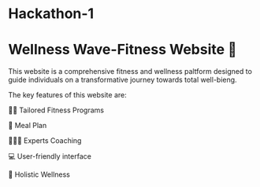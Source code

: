 # Hackathon-1


# Wellness Wave-Fitness Website 💪

This website is a comprehensive fitness and wellness paltform designed to guide individuals on a transformative journey towards total well-bieng. 

The key features of this website are:

🏋🏼 Tailored Fitness Programs

🥗  Meal Plan

👨🏻‍💼 Experts Coaching

💻 User-friendly interface

🌟 Holistic Wellness
